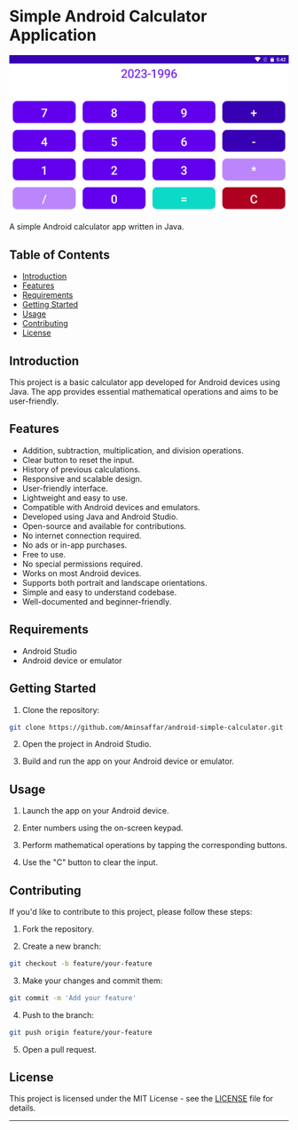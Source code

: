 # Simple Android Calculator Application


![Screenshot](img/screenshot.png)

A simple Android calculator app written in Java.

## Table of Contents

- [Introduction](#introduction)
- [Features](#features)
- [Requirements](#requirements)
- [Getting Started](#getting-started)
- [Usage](#usage)
- [Contributing](#contributing)
- [License](#license)

## Introduction

This project is a basic calculator app developed for Android devices using Java. The app provides essential mathematical operations and aims to be user-friendly.

## Features

- Addition, subtraction, multiplication, and division operations.
- Clear button to reset the input.
- History of previous calculations.
- Responsive and scalable design.
- User-friendly interface.
- Lightweight and easy to use.
- Compatible with Android devices and emulators.
- Developed using Java and Android Studio.
- Open-source and available for contributions.
- No internet connection required.
- No ads or in-app purchases.
- Free to use.
- No special permissions required.
- Works on most Android devices.
- Supports both portrait and landscape orientations.
- Simple and easy to understand codebase.
- Well-documented and beginner-friendly.

## Requirements

- Android Studio
- Android device or emulator

## Getting Started

1. Clone the repository:

```bash
git clone https://github.com/Aminsaffar/android-simple-calculator.git
```

2. Open the project in Android Studio.

3. Build and run the app on your Android device or emulator.

## Usage

1. Launch the app on your Android device.

2. Enter numbers using the on-screen keypad.

3. Perform mathematical operations by tapping the corresponding buttons.

4. Use the "C" button to clear the input.

## Contributing

If you'd like to contribute to this project, please follow these steps:

1. Fork the repository.

2. Create a new branch:

```bash
git checkout -b feature/your-feature
```

3. Make your changes and commit them:

```bash
git commit -m 'Add your feature'
```

4. Push to the branch:

```bash
git push origin feature/your-feature
```

5. Open a pull request.

## License

This project is licensed under the MIT License - see the [LICENSE](LICENSE) file for details.

---

